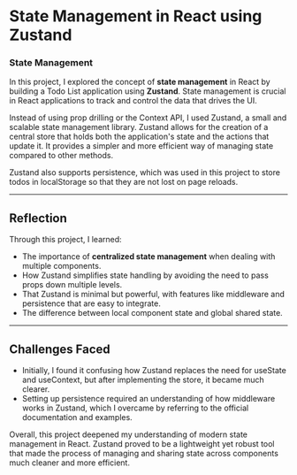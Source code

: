 # State Management in React using Zustand

### State Management

In this project, I explored the concept of **state management** in React by building a Todo List application using **Zustand**. State management is crucial in React applications to track and control the data that drives the UI.

Instead of using prop drilling or the Context API, I used Zustand, a small and scalable state management library. Zustand allows for the creation of a central store that holds both the application's state and the actions that update it. It provides a simpler and more efficient way of managing state compared to other methods.

Zustand also supports persistence, which was used in this project to store todos in localStorage so that they are not lost on page reloads.

---

## Reflection

Through this project, I learned:

- The importance of **centralized state management** when dealing with multiple components.
- How Zustand simplifies state handling by avoiding the need to pass props down multiple levels.
- That Zustand is minimal but powerful, with features like middleware and persistence that are easy to integrate.
- The difference between local component state and global shared state.

---

## Challenges Faced

- Initially, I found it confusing how Zustand replaces the need for useState and useContext, but after implementing the store, it became much clearer.
- Setting up persistence required an understanding of how middleware works in Zustand, which I overcame by referring to the official documentation and examples.


Overall, this project deepened my understanding of modern state management in React. Zustand proved to be a lightweight yet robust tool that made the process of managing and sharing state across components much cleaner and more efficient.
